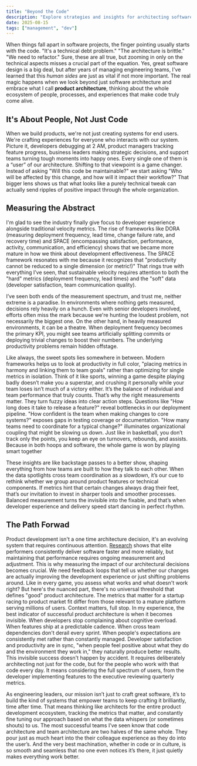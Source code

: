 ```yaml
---
title: "Beyond the Code"
description: "Explore strategies and insights for architecting software teams to maximize development velocity. Learn how to overcome leadership challenges, avoid common management pitfalls, and boost productivity in tech organizations."
date: 2025-08-15
tags: ["management", "dev"]
---
```


When things fall apart in software projects, the finger pointing usually starts with the code. "It's a technical debt problem." "The architecture is brittle." "We need to refactor." Sure, these are all true, but zooming in only on the technical aspects misses a crucial part of the equation.
Yes, great software design is a big deal, but after years of managing engineering teams, I've learned that this *human sides* are just as vital if not more important. The real magic happens when we look beyond just software architecture and embrace what I call **product architecture**, thinking about the whole ecosystem of people, processes, and experiences that make code truly come alive.

## It's About People, Not Just Code

When we build products, we're not just creating systems for end users. We're crafting experiences for everyone who interacts with our system. Picture it, developers debugging at 2 AM, product managers tracking feature progress, business leaders making strategic decisions, and support teams turning tough moments into happy ones. Every single one of them is a “user” of our architecture.
Shifting to that viewpoint is a game changer. Instead of asking "Will this code be maintainable?" we start asking "Who will be affected by this change, and how will it impact their workflow?" That bigger lens shows us that what looks like a purely technical tweak can actually send ripples of positive impact through the whole organization.

## Measuring the Abstract

I'm glad to see the industry finally give focus to developer experience alongside traditional velocity metrics. The rise of frameworks like DORA (measuring deployment frequency, lead time, change failure rate, and recovery time) and SPACE (encompassing satisfaction, performance, activity, communication, and efficiency) shows that we became more mature in how we think about development effectiveness.
The SPACE framework resonates with me because it recognizes that "productivity cannot be reduced to a single dimension (or metric!)" That rings true with everything I’ve seen, that sustainable velocity requires attention to both the "hard" metrics (deployment frequency, lead times) and the "soft" data (developer satisfaction, team communication quality).

I’ve seen both ends of the measurement spectrum, and trust me, neither extreme is a paradise. In environments where nothing gets measured, decisions rely heavily on a hunch. Even with senior developers involved, efforts often miss the mark because we're hunting the loudest problem, not necessarily the biggest one.
On the other hand, in heavily measured environments, it can be a theatre. When deployment frequency becomes the primary KPI, you might see teams artificially splitting commits or deploying trivial changes to boost their numbers. The underlying productivity problems remain hidden offstage.

Like always, the sweet spots lies somewhere in between. Modern frameworks helps us to look at productivity in full color, "placing metrics in harmony and linking them to team goals" rather than optimizing for single metrics in isolation. Think of it like sports, winning a game despite playing badly doesn’t make you a superstar, and crushing it personally while your team loses isn’t much of a victory either. It’s the balance of individual and team performance that truly counts.
That’s why the right measurements matter. They turn fuzzy ideas into clear action steps. Questions like "How long does it take to release a feature?" reveal bottlenecks in our deployment pipeline. "How confident is the team when making changes to core systems?" exposes gaps in testing coverage or documentation. "How many teams need to coordinate for a typical change?" illuminates organizational coupling that might be slowing us down.
Just like in basketball, you don’t track only the points, you keep an eye on turnovers, rebounds, and assists. Because in both hoops and software, the whole game is won by playing smart together

These insights are like backstage passes to a better show, shaping everything from how teams are built to how they talk to each other. When the data spotlights cross team coordination as a slowdown, it’s our cue to rethink whether we group around product features or technical components. If metrics hint that certain changes always drag their feet, that’s our invitation to invest in sharper tools and smoother processes.
Balanced measurement turns the invisible into the fixable, and that’s when developer experience and delivery speed start dancing in perfect rhythm.

## The Path Forwad

Product development isn't a one time architecture decision, it's an evolving system that requires continuous attention. [Research](https://dl.acm.org/doi/pdf/10.1145/3639443) shows that elite performers consistently deliver software faster and more reliably, but maintaining that performance requires ongoing measurement and adjustment.
This is why measuring the impact of our architectural decisions becomes crucial. We need feedback loops that tell us whether our changes are actually improving the development experience or just shifting problems around. Like in every game, you assess what works and what doesn't work right?
But here's the nuanced part, there's no universal threshold that defines "good" product architecture. The metrics that matter for a startup racing to product market fit differ from those relevant to a mature platform serving millions of users. Context matters, full stop.
In my experience, the best indicator of successful product architecture is when it becomes invisible. When developers stop complaining about cognitive overload. When features ship at a predictable cadence. When cross team dependencies don't derail every sprint. When people's expectations are consistently met rather than constantly managed.
Developer satisfaction and productivity are in sync, "when people feel positive about what they do and the environment they work in," they naturally produce better results.
This invisible success doesn't happen by accident. It requires deliberately architecting not just for the code, but for the people who work with that code every day. It means considering the full spectrum of users, from the developer implementing features to the executive reviewing quarterly metrics.

As engineering leaders, our mission isn’t just to craft great software, it’s to build the kind of systems that empower teams to keep crafting it brilliantly, time after time. That means thinking like architects for the entire product development ecosystem, tracking the metrics that matter, and constantly fine tuning our approach based on what the data whispers (or sometimes shouts) to us.
The most successful teams I’ve seen know that code architecture and team architecture are two halves of the same whole. They pour just as much heart into the their colleague experience as they do into the user’s. And the very best machination, whether in code or in culture, is so smooth and seamless that no one even notices it’s there, it just quietly makes everything work better.
